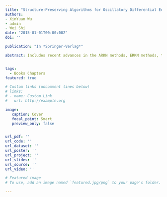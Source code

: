 ```yaml
---
title: "Structure-Preserving Algorithms for Oscillatory Differential Equations II"
authors:
- XinYuan Wu  
- admin
- Wei Shi
date: "2015-01-01T00:00:00Z"
doi: ''

publication: "In *Springer-Verlag*"

abstract: Includes recent advances in the ARKN methods, ERKN methods, two-step ERKN methods, trigonometric Fourier collocation methods, energy-preserving methods etc. Includes new and important development of the error analysis for ERKN methods and two-step ERKN methods. Lays emphasis on the structure-preserving properties and computational efficiency of newly developed integrators


tags: 
  - Books Chapters
featured: true

# Custom links (uncomment lines below)
# links:
# - name: Custom Link
#   url: http://example.org

image:
   caption: Cover
   focal_point: Smart
   preview_only: false


url_pdf: ''
url_code: ''
url_dataset: ''
url_poster: ''
url_project: ''
url_slides: ''
url_source: ''
url_video: ''

# Featured image
# To use, add an image named `featured.jpg/png` to your page's folder.

---
```

